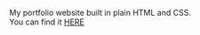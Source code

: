 My portfolio website built in plain HTML and CSS.  
You can find it [HERE]("https://jnuguid1.github.io/portfolio)
